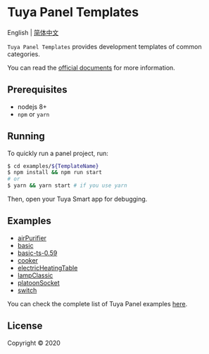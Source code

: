 # Tuya Panel Templates

English | [简体中文](./README-zh_CN.md)

`Tuya Panel Templates` provides development templates of common categories.

You can read the [official documents](https://developer.tuya.com/en/docs/iot) for more information.

## Prerequisites

- nodejs 8+
- `npm` or `yarn`

## Running

To quickly run a panel project, run:

```bash
$ cd examples/${TemplateName}
$ npm install && npm run start
# or
$ yarn && yarn start # if you use yarn
```

Then, open your Tuya Smart app for debugging.

## Examples

- [airPurifier](./examples/airPurifier)
- [basic](./examples/basic)
- [basic-ts-0.59](./examples/basic-ts-0.59)
- [cooker](./examples/cooker)
- [electricHeatingTable](./examples/electricHeatingTable)
- [lampClassic](./examples/lampClassic)
- [platoonSocket](./examples/platoonSocket)
- [switch](./examples/switch)

You can check the complete list of Tuya Panel examples [here](./examples).

## License

Copyright © 2020
